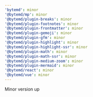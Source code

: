 ```yaml
---
'bytemd': minor
'@bytemd/mp': minor
'@bytemd/plugin-breaks': minor
'@bytemd/plugin-footnotes': minor
'@bytemd/plugin-frontmatter': minor
'@bytemd/plugin-gemoji': minor
'@bytemd/plugin-gfm': minor
'@bytemd/plugin-highlight': minor
'@bytemd/plugin-highlight-ssr': minor
'@bytemd/plugin-math': minor
'@bytemd/plugin-math-ssr': minor
'@bytemd/plugin-medium-zoom': minor
'@bytemd/plugin-mermaid': minor
'@bytemd/react': minor
'@bytemd/vue': minor
---
```


Minor version up
